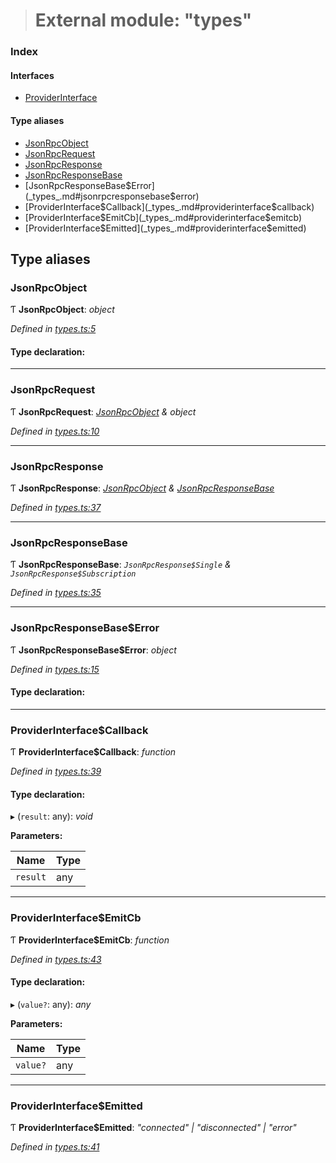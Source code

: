 > # External module: "types"

### Index

#### Interfaces

* [ProviderInterface](../interfaces/_types_.providerinterface.md)

#### Type aliases

* [JsonRpcObject](_types_.md#jsonrpcobject)
* [JsonRpcRequest](_types_.md#jsonrpcrequest)
* [JsonRpcResponse](_types_.md#jsonrpcresponse)
* [JsonRpcResponseBase](_types_.md#jsonrpcresponsebase)
* [JsonRpcResponseBase$Error](_types_.md#jsonrpcresponsebase$error)
* [ProviderInterface$Callback](_types_.md#providerinterface$callback)
* [ProviderInterface$EmitCb](_types_.md#providerinterface$emitcb)
* [ProviderInterface$Emitted](_types_.md#providerinterface$emitted)

## Type aliases

###  JsonRpcObject

Ƭ **JsonRpcObject**: *object*

*Defined in [types.ts:5](https://github.com/polkadot-js/api/blob/cc4e0c8/packages/rpc-provider/src/types.ts#L5)*

#### Type declaration:

___

###  JsonRpcRequest

Ƭ **JsonRpcRequest**: *[JsonRpcObject](_types_.md#jsonrpcobject) & object*

*Defined in [types.ts:10](https://github.com/polkadot-js/api/blob/cc4e0c8/packages/rpc-provider/src/types.ts#L10)*

___

###  JsonRpcResponse

Ƭ **JsonRpcResponse**: *[JsonRpcObject](_types_.md#jsonrpcobject) & [JsonRpcResponseBase](_types_.md#jsonrpcresponsebase)*

*Defined in [types.ts:37](https://github.com/polkadot-js/api/blob/cc4e0c8/packages/rpc-provider/src/types.ts#L37)*

___

###  JsonRpcResponseBase

Ƭ **JsonRpcResponseBase**: *`JsonRpcResponse$Single` & `JsonRpcResponse$Subscription`*

*Defined in [types.ts:35](https://github.com/polkadot-js/api/blob/cc4e0c8/packages/rpc-provider/src/types.ts#L35)*

___

###  JsonRpcResponseBase$Error

Ƭ **JsonRpcResponseBase$Error**: *object*

*Defined in [types.ts:15](https://github.com/polkadot-js/api/blob/cc4e0c8/packages/rpc-provider/src/types.ts#L15)*

#### Type declaration:

___

###  ProviderInterface$Callback

Ƭ **ProviderInterface$Callback**: *function*

*Defined in [types.ts:39](https://github.com/polkadot-js/api/blob/cc4e0c8/packages/rpc-provider/src/types.ts#L39)*

#### Type declaration:

▸ (`result`: any): *void*

**Parameters:**

Name | Type |
------ | ------ |
`result` | any |

___

###  ProviderInterface$EmitCb

Ƭ **ProviderInterface$EmitCb**: *function*

*Defined in [types.ts:43](https://github.com/polkadot-js/api/blob/cc4e0c8/packages/rpc-provider/src/types.ts#L43)*

#### Type declaration:

▸ (`value?`: any): *any*

**Parameters:**

Name | Type |
------ | ------ |
`value?` | any |

___

###  ProviderInterface$Emitted

Ƭ **ProviderInterface$Emitted**: *"connected" | "disconnected" | "error"*

*Defined in [types.ts:41](https://github.com/polkadot-js/api/blob/cc4e0c8/packages/rpc-provider/src/types.ts#L41)*